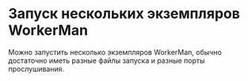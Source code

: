 # Запуск нескольких экземпляров WorkerMan

Можно запустить несколько экземпляров WorkerMan, обычно достаточно иметь разные файлы запуска и разные порты прослушивания.
